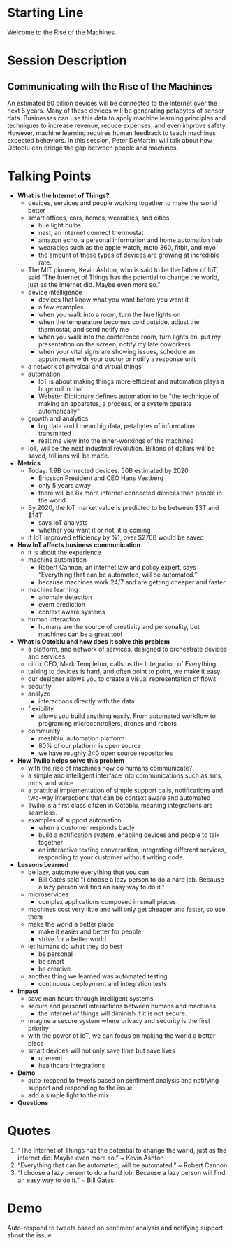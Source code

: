 # Starting Line

Welcome to the Rise of the Machines.

# Session Description

## Communicating with the Rise of the Machines

An estimated 50 billion devices will be connected to the Internet over the next 5 years. Many of these devices will be generating petabytes of sensor data.  Businesses can use this data to apply machine learning principles and techniques to increase revenue, reduce expenses, and even improve safety. However, machine learning requires human feedback to teach machines expected behaviors. In this session, Peter DeMartini will talk about how Octoblu can bridge the gap between people and machines.

# Talking Points

- **What is the Internet of Things?**
  - devices, services and people working together to make the world better
  - smart offices, cars, homes, wearables, and cities
    - hue light bulbs
    - nest, an internet connect thermostat
    - amazon echo, a personal information and home automation hub
    - wearables such as the apple watch, moto 360, fitbit, and myo
    - the amount of these types of devices are growing at incredible rate.
  - The MIT pioneer, Kevin Ashton, who is said to be the father of IoT, said “The Internet of Things has the potential to change the world, just as the internet did. Maybe even more so.”
  - device intelligence
    - devices that know what you want before you want it
    - a few examples
    - when you walk into a room, turn the hue lights on
    - when the temperature becomes cold outside, adjust the thermostat, and send notify me
    - when you walk into the conference room, turn lights on, put my presentation on the screen, notify my late coworkers
    - when your vital signs are showing issues, schedule an appointment with your doctor or notify a response unit
  - a network of physical and virtual things
  - automation
    - IoT is about making things more efficient and automation plays a huge roll in that
    - Webster Dictionary defines automation to be "the technique of making an apparatus, a process, or a system operate automatically"
  - growth and analytics
    - big data and I mean big data, petabytes of information transmitted
    - realtime view into the inner-workings of the machines
  - IoT, will be the next industrial revolution. Billions of dollars will be saved, trillions will be made.
- **Metrics**
  - Today: 1.9B connected devices. 50B estimated by 2020.
    - Ericsson President and CEO Hans Vestberg
    - only 5 years away
    - there will be 8x more internet connected devices than people in the world.
  - By 2020, the IoT market value is predicted to be between $3T and $14T
    - says IoT analysts
    - whether you want it or not, it is coming
  - if IoT improved efficiency by %1, over $276B would be saved
- **How IoT affects business communication**
  - it is about the experience
  - machine automation
    - Robert Cannon, an internet law and policy expert, says “Everything that can be automated, will be automated.”
    - because machines work 24/7 and are getting cheaper and faster
  - machine learning
    - anomaly detection
    - event prediction
    - context aware systems
  - human interaction
    - humans are the source of creativity and personality, but machines can be a great tool
- **What is Octoblu and how does it solve this problem**
  - a platform, and network of services, designed to orchestrate devices and services
  - citrix CEO, Mark Templeton, calls us the Integration of Everything
  - talking to devices is hard, and often point to point, we make it easy.
  - our designer allows you to create a visual representation of flows
  - security
  - analyze
    - interactions directly with the data
  - flexibility
    - allows you build anything easily. From automated workflow to programing microcontrollers, drones and robots
  - community
    - meshblu, automation platform
    - 80% of our platform is open source
    - we have roughly 240 open source repositories
- **How Twilio helps solve this problem**
  - with the rise of machines how do humans communicate?
  - a simple and intelligent interface into communications such as sms, mms, and voice
  - a practical implementation of simple support calls, notifications and two-way interactions that can be context aware and automated
  - Twilio is a first class citizen in Octoblu, meaning integrations are seamless.
  - examples of support automation
    - when a customer responds badly
    - build a notification system, enabling devices and people to talk together
    - an interactive texting conversation, integrating different services, responding to your customer without writing code.
- **Lessons Learned**
  - be lazy, automate everything that you can
    - Bill Gates said "I choose a lazy person to do a hard job. Because a lazy person will find an easy way to do it."
  - microservices
    - complex applications composed in small pieces.
  - machines cost very little and will only get cheaper and faster, so use them
  - make the world a better place
    - make it easier and better for people
    - strive for a better world
  - let humans do what they do best
    - be personal
    - be smart
    - be creative
  - another thing we learned was automated testing
    - continuous deployment and integration tests
- **Impact**
  - save man hours through intelligent systems
  - secure and personal interactions between humans and machines
    - the internet of things will diminish if it is not secure.
  - imagine a secure system where privacy and security is the first priority
  - with the power of IoT, we can focus on making the world a better place
  - smart devices will not only save time but save lives
    - uberemt
    - healthcare integrations
- **Demo**
  - auto-respond to tweets based on sentiment analysis and notifying support and responding to the issue
  - add a simple light to the mix
- **Questions**

# Quotes

1. “The Internet of Things has the potential to change the world, just as the internet did. Maybe even more so.” ~ Kevin Ashton
2. “Everything that can be automated, will be automated.” ~ Robert Cannon
3. “I choose a lazy person to do a hard job. Because a lazy person will find an easy way to do it.” ~ Bill Gates

# Demo

Auto-respond to tweets based on sentiment analysis and notifying support about the issue
